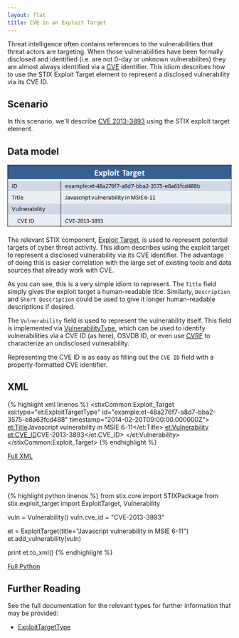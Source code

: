 ```yaml
---
layout: flat
title: CVE in an Exploit Target
---
```


Threat intelligence often contains references to the vulnerabilities that threat actors are targeting. When those vulnerabilities have been formally disclosed and identified (i.e. are not 0-day or unknown vulnerabilites) they are almost always identified via a [CVE](http://cve.mitre.org) identifier. This idiom describes how to use the STIX Exploit Target element to represent a disclosed vulnerability via its CVE ID.

## Scenario

In this scenario, we'll describe [CVE 2013-3893](http://www.cve.mitre.org/cgi-bin/cvename.cgi?name=CVE-2013-3893) using the STIX exploit target element.

## Data model

<img src="diagram.png" alt="Representing a CVE in an Exploit Target" class="aside-text" />

The relevant STIX component, [Exploit Target](/data-model/{{site.current_version}}/et/ExploitTargetType), is used to represent potential targets of cyber threat activity. This idiom describes using the exploit target to represent a disclosed vulnerability via its CVE identifier. The advantage of doing this is easier correlation with the large set of existing tools and data sources that already work with CVE.

As you can see, this is a very simple idiom to represent. The `Title` field simply gives the exploit target a human-readable title. Similarly, `Description` and `Short Description` could be used to give it longer human-readable descriptions if desired.

The `Vulnerability` field is used to represent the vulnerability itself. This field is implemented via [VulnerabilityType](/data-model/{{site.current_version}}/et/VulnerabilityType), which can be used to identify vulnerabilities via a CVE ID (as here), OSVDB ID, or even use [CVRF](http://www.icasi.org/cvrf-1.1) to characterize an undisclosed vulnerability.

Representing the CVE ID is as easy as filling out the `CVE ID` field with a property-formatted CVE identifier.

## XML

{% highlight xml linenos %}
<stixCommon:Exploit_Target xsi:type="et:ExploitTargetType" id="example:et-48a276f7-a8d7-bba2-3575-e8a63fcd488" timestamp="2014-02-20T09:00:00.000000Z">
    <et:Title>Javascript vulnerability in MSIE 6-11</et:Title>
    <et:Vulnerability>
        <et:CVE_ID>CVE-2013-3893</et:CVE_ID>
    </et:Vulnerability>
</stixCommon:Exploit_Target>
{% endhighlight %}

[Full XML](cve-in-exploit-target.xml)

## Python

{% highlight python linenos %}
from stix.core import STIXPackage
from stix.exploit_target import ExploitTarget, Vulnerability

vuln = Vulnerability()
vuln.cve_id = "CVE-2013-3893"
    
et = ExploitTarget(title="Javascript vulnerability in MSIE 6-11")
et.add_vulnerability(vuln)
    
print et.to_xml()
{% endhighlight %}

[Full Python](cve-in-exploit-target.py)

## Further Reading

See the full documentation for the relevant types for further information that may be provided:

* [ExploitTargetType](/data-model/{{site.current_version}}/et/ExploitTargetType)
